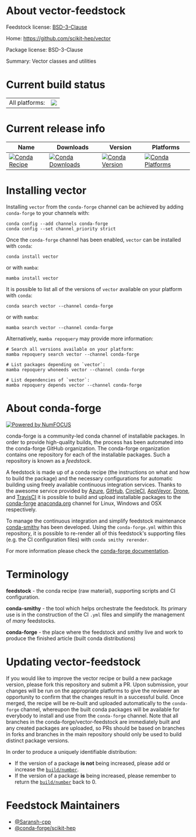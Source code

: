 About vector-feedstock
======================

Feedstock license: [BSD-3-Clause](https://github.com/conda-forge/vector-feedstock/blob/main/LICENSE.txt)

Home: https://github.com/scikit-hep/vector

Package license: BSD-3-Clause

Summary: Vector classes and utilities

Current build status
====================


<table><tr><td>All platforms:</td>
    <td>
      <a href="https://dev.azure.com/conda-forge/feedstock-builds/_build/latest?definitionId=12766&branchName=main">
        <img src="https://dev.azure.com/conda-forge/feedstock-builds/_apis/build/status/vector-feedstock?branchName=main">
      </a>
    </td>
  </tr>
</table>

Current release info
====================

| Name | Downloads | Version | Platforms |
| --- | --- | --- | --- |
| [![Conda Recipe](https://img.shields.io/badge/recipe-vector-green.svg)](https://anaconda.org/conda-forge/vector) | [![Conda Downloads](https://img.shields.io/conda/dn/conda-forge/vector.svg)](https://anaconda.org/conda-forge/vector) | [![Conda Version](https://img.shields.io/conda/vn/conda-forge/vector.svg)](https://anaconda.org/conda-forge/vector) | [![Conda Platforms](https://img.shields.io/conda/pn/conda-forge/vector.svg)](https://anaconda.org/conda-forge/vector) |

Installing vector
=================

Installing `vector` from the `conda-forge` channel can be achieved by adding `conda-forge` to your channels with:

```
conda config --add channels conda-forge
conda config --set channel_priority strict
```

Once the `conda-forge` channel has been enabled, `vector` can be installed with `conda`:

```
conda install vector
```

or with `mamba`:

```
mamba install vector
```

It is possible to list all of the versions of `vector` available on your platform with `conda`:

```
conda search vector --channel conda-forge
```

or with `mamba`:

```
mamba search vector --channel conda-forge
```

Alternatively, `mamba repoquery` may provide more information:

```
# Search all versions available on your platform:
mamba repoquery search vector --channel conda-forge

# List packages depending on `vector`:
mamba repoquery whoneeds vector --channel conda-forge

# List dependencies of `vector`:
mamba repoquery depends vector --channel conda-forge
```


About conda-forge
=================

[![Powered by
NumFOCUS](https://img.shields.io/badge/powered%20by-NumFOCUS-orange.svg?style=flat&colorA=E1523D&colorB=007D8A)](https://numfocus.org)

conda-forge is a community-led conda channel of installable packages.
In order to provide high-quality builds, the process has been automated into the
conda-forge GitHub organization. The conda-forge organization contains one repository
for each of the installable packages. Such a repository is known as a *feedstock*.

A feedstock is made up of a conda recipe (the instructions on what and how to build
the package) and the necessary configurations for automatic building using freely
available continuous integration services. Thanks to the awesome service provided by
[Azure](https://azure.microsoft.com/en-us/services/devops/), [GitHub](https://github.com/),
[CircleCI](https://circleci.com/), [AppVeyor](https://www.appveyor.com/),
[Drone](https://cloud.drone.io/welcome), and [TravisCI](https://travis-ci.com/)
it is possible to build and upload installable packages to the
[conda-forge](https://anaconda.org/conda-forge) [anaconda.org](https://anaconda.org/)
channel for Linux, Windows and OSX respectively.

To manage the continuous integration and simplify feedstock maintenance
[conda-smithy](https://github.com/conda-forge/conda-smithy) has been developed.
Using the ``conda-forge.yml`` within this repository, it is possible to re-render all of
this feedstock's supporting files (e.g. the CI configuration files) with ``conda smithy rerender``.

For more information please check the [conda-forge documentation](https://conda-forge.org/docs/).

Terminology
===========

**feedstock** - the conda recipe (raw material), supporting scripts and CI configuration.

**conda-smithy** - the tool which helps orchestrate the feedstock.
                   Its primary use is in the construction of the CI ``.yml`` files
                   and simplify the management of *many* feedstocks.

**conda-forge** - the place where the feedstock and smithy live and work to
                  produce the finished article (built conda distributions)


Updating vector-feedstock
=========================

If you would like to improve the vector recipe or build a new
package version, please fork this repository and submit a PR. Upon submission,
your changes will be run on the appropriate platforms to give the reviewer an
opportunity to confirm that the changes result in a successful build. Once
merged, the recipe will be re-built and uploaded automatically to the
`conda-forge` channel, whereupon the built conda packages will be available for
everybody to install and use from the `conda-forge` channel.
Note that all branches in the conda-forge/vector-feedstock are
immediately built and any created packages are uploaded, so PRs should be based
on branches in forks and branches in the main repository should only be used to
build distinct package versions.

In order to produce a uniquely identifiable distribution:
 * If the version of a package **is not** being increased, please add or increase
   the [``build/number``](https://docs.conda.io/projects/conda-build/en/latest/resources/define-metadata.html#build-number-and-string).
 * If the version of a package **is** being increased, please remember to return
   the [``build/number``](https://docs.conda.io/projects/conda-build/en/latest/resources/define-metadata.html#build-number-and-string)
   back to 0.

Feedstock Maintainers
=====================

* [@Saransh-cpp](https://github.com/Saransh-cpp/)
* [@conda-forge/scikit-hep](https://github.com/conda-forge/scikit-hep/)

